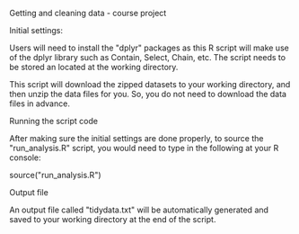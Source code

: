 Getting and cleaning data - course project

Initial settings:

Users will need to install the "dplyr" packages as this R script will make use of the dplyr library such as Contain, Select, Chain, etc. The script needs to be stored an located at the working directory. 

This script will download the zipped datasets to your working directory, and then unzip the data files for you. So, you do not need to download the data files in advance. 


Running the script code

After making sure the initial settings are done properly, to source the "run_analysis.R" script, you would need to type in the following at your R console:

source("run_analysis.R")

Output file

An output file called "tidydata.txt" will be automatically generated and saved to your working directory at the end of the script. 


